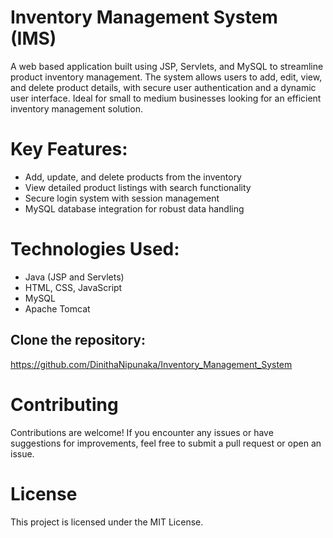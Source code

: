 # Inventory Management System (IMS)
A web based application built using JSP, Servlets, and MySQL to streamline product inventory management. The system allows users to add, edit, view, and delete product details, with secure user authentication and 
a dynamic user interface. Ideal for small to medium businesses looking for an efficient inventory management solution.  

# Key Features:
- Add, update, and delete products from the inventory  
- View detailed product listings with search functionality  
- Secure login system with session management  
- MySQL database integration for robust data handling  

# Technologies Used:
- Java (JSP and Servlets)  
- HTML, CSS, JavaScript  
- MySQL  
- Apache Tomcat  

## Clone the repository:
https://github.com/DinithaNipunaka/Inventory_Management_System

# Contributing
Contributions are welcome! If you encounter any issues or have suggestions for improvements, feel free to submit a pull request or open an issue.

# License
This project is licensed under the MIT License.

